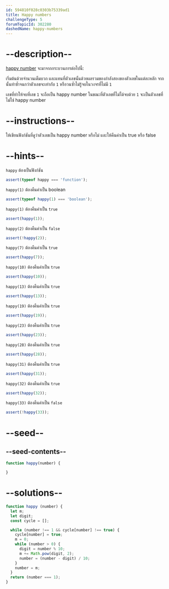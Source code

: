 ```yaml
---
id: 594810f028c0303b75339ad1
title: Happy numbers
challengeType: 5
forumTopicId: 302280
dashedName: happy-numbers
---
```


# --description--

[happy number](https://en.wikipedia.org/wiki/Happy_number) จะมาจากกระบวนการต่อไปนี้:

เริ่มต้นด้วยจำนวนเต็มบวก และแทนที่ตัวเลขนั้นด้วยผลรวมของกำลังสองของตัวเลขในแต่ละหลัก จากนั้นทำซ้ำจนกว่าตัวเลขจะเท่ากับ `1` หรือวนซ้ำไม่รู้จบในวงจรที่ไม่มี `1`

เลขที่ทำให้จบที่เลข `1` จะถือเป็น happy number ในขณะที่ตัวเลขที่ไม่ได้จบด้วย `1` จะเป็นตัวเลขที่ไม่ใช่ happy number

# --instructions--

ให้เขียนฟังก์ชันที่ดูว่าตัวเลขเป็น happy number หรือไม่ และให้คืนค่าเป็น true หรือ false

# --hints--

`happy` ต้องเป็นฟังก์ชัน

```js
assert(typeof happy === 'function');
```

`happy(1)` ต้องคืนค่าเป็น boolean

```js
assert(typeof happy(1) === 'boolean');
```

`happy(1)` ต้องคืนค่าเป็น `true`

```js
assert(happy(1));
```

`happy(2)` ต้องคืนค่าเป็น `false`

```js
assert(!happy(2));
```

`happy(7)` ต้องคืนค่าเป็น `true`

```js
assert(happy(7));
```

`happy(10)` ต้องคืนค่าเป็น `true`

```js
assert(happy(10));
```

`happy(13)` ต้องคืนค่าเป็น `true`

```js
assert(happy(13));
```

`happy(19)` ต้องคืนค่าเป็น `true`

```js
assert(happy(19));
```

`happy(23)` ต้องคืนค่าเป็น `true`

```js
assert(happy(23));
```

`happy(28)` ต้องคืนค่าเป็น `true`

```js
assert(happy(28));
```

`happy(31)` ต้องคืนค่าเป็น `true`

```js
assert(happy(31));
```

`happy(32)` ต้องคืนค่าเป็น `true`

```js
assert(happy(32));
```

`happy(33)` ต้องคืนค่าเป็น `false`

```js
assert(!happy(33));
```

# --seed--

## --seed-contents--

```js
function happy(number) {

}
```

# --solutions--

```js
function happy (number) {
  let m;
  let digit;
  const cycle = [];

  while (number !== 1 && cycle[number] !== true) {
    cycle[number] = true;
    m = 0;
    while (number > 0) {
      digit = number % 10;
      m += Math.pow(digit, 2);
      number = (number - digit) / 10;
    }
    number = m;
  }
  return (number === 1);
}
```
